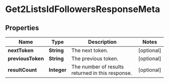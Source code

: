 

# Get2ListsIdFollowersResponseMeta


## Properties

| Name | Type | Description | Notes |
|------------ | ------------- | ------------- | -------------|
|**nextToken** | **String** | The next token. |  [optional] |
|**previousToken** | **String** | The previous token. |  [optional] |
|**resultCount** | **Integer** | The number of results returned in this response. |  [optional] |



